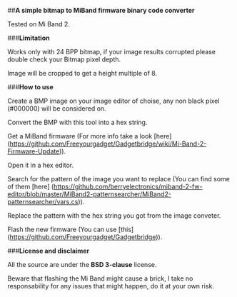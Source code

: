 ##**A simple bitmap to MiBand firmware binary code converter**

Tested on Mi Band 2.

###**Limitation**

Works only with 24 BPP bitmap, if your image results corrupted please double check your Bitmap pixel depth.

Image will be cropped to get a height multiple of 8.


###**How to use**

Create a BMP image on your image editor of choise, any non black pixel (#000000) will be considered on.

Convert the BMP with this tool into a hex string.

Get a MiBand firmware (For more info take a look [here] (https://github.com/Freeyourgadget/Gadgetbridge/wiki/Mi-Band-2-Firmware-Update)).

Open it in a hex editor.

Search for the pattern of the image you want to replace (You can find some of them [here] (https://github.com/berryelectronics/miband-2-fw-editor/blob/master/MiBand2-patternsearcher/MiBand2-patternsearcher/vars.cs)).

Replace the pattern with the hex string you got from the image conveter.

Flash the new firmware (You can use [this] (https://github.com/Freeyourgadget/Gadgetbridge)).

###**License and disclaimer**

All the source are under the **BSD 3-clause** license.

Beware that flashing the Mi Band might cause a brick, I take no responsability for any issues that might happen, do it at your own risk.
